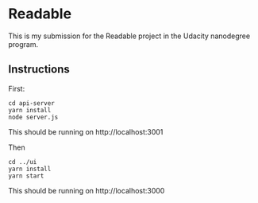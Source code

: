 # Readable

This is my submission for the Readable project in the Udacity nanodegree program. 

## Instructions

First:

```
cd api-server
yarn install
node server.js
```

This should be running on http://localhost:3001

Then

```
cd ../ui
yarn install
yarn start
```

This should be running on http://localhost:3000

